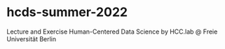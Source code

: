 # hcds-summer-2022
Lecture and Exercise Human-Centered Data Science by HCC.lab @ Freie Universität Berlin 
